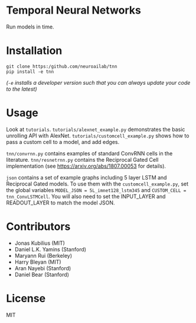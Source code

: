 # Temporal Neural Networks

Run models in time.

# Installation

```
git clone https:/github.com/neuroailab/tnn
pip install -e tnn
```

*(`-e` installs a developer version such that you can always update your code to the latest)*

# Usage

Look at `tutorials`. `tutorials/alexnet_example.py` demonstrates the basic unrolling API with AlexNet. `tutorials/customcell_example.py` shows how to pass a custom cell to a model, and add edges. 

`tnn/convrnn.py` contains examples of standard ConvRNN cells in the literature. `tnn/resnetrnn.py` contains the Reciprocal Gated Cell implementation (see https://arxiv.org/abs/1807.00053 for details). 

`json` contains a set of example graphs including 5 layer LSTM and Reciprocal Gated models. To use them with the `customcell_example.py`, set the global variables `MODEL_JSON = 5L_imnet128_lstm345` and `CUSTOM_CELL = tnn_ConvLSTMCell`. You will also need to set the INPUT_LAYER and READOUT_LAYER to match the model JSON.

# Contributors

- Jonas Kubilius (MIT)
- Daniel L.K. Yamins (Stanford)
- Maryann Rui (Berkeley)
- Harry Bleyan (MIT)
- Aran Nayebi (Stanford)
- Daniel Bear (Stanford)

# License

MIT

